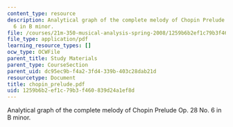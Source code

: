 ```yaml
---
content_type: resource
description: Analytical graph of the complete melody of Chopin Prelude Op. 28 No.
  6 in B minor.
file: /courses/21m-350-musical-analysis-spring-2008/1259b6b2ef1c79b3f460839d24a1ef8d_chopin_prelude.pdf
file_type: application/pdf
learning_resource_types: []
ocw_type: OCWFile
parent_title: Study Materials
parent_type: CourseSection
parent_uid: dc95ec9b-f4a2-3fd4-339b-403c28dab21d
resourcetype: Document
title: chopin_prelude.pdf
uid: 1259b6b2-ef1c-79b3-f460-839d24a1ef8d
---
```

Analytical graph of the complete melody of Chopin Prelude Op. 28 No. 6 in B minor.

